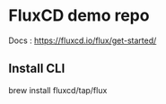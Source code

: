 # FluxCD demo repo

Docs : <https://fluxcd.io/flux/get-started/>

## Install CLI

brew install fluxcd/tap/flux
